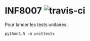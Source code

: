 # INF8007 ![travis-ci](https://travis-ci.org/BuonOmo/inf8007.svg?branch=master)

Pour lancer les tests unitaires:

    python3.5 -m unittests
